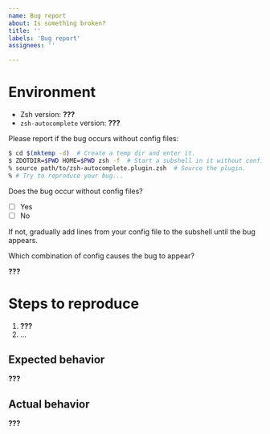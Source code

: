 ```yaml
---
name: Bug report
about: Is something broken?
title: ''
labels: 'Bug report'
assignees: ''

---
```


# Environment
* Zsh version: **???**<!-- 5.3 or later should work, but I test with the latest version only. -->
* `zsh-autocomplete` version: **???**<!-- Paste the raw commit hash here. GitHub will link it. -->

Please report if the bug occurs without config files:
```zsh
$ cd $(mktemp -d)  # Create a temp dir and enter it.
$ ZDOTDIR=$PWD HOME=$PWD zsh -f  # Start a subshell in it without config files.
% source path/to/zsh-autocomplete.plugin.zsh  # Source the plugin.
% # Try to reproduce your bug...
```
Does the bug occur without config files?
* [ ] Yes
* [ ] No

If not, gradually add lines from your config file to the subshell until the bug appears.

Which combination of config causes the bug to appear?

**???**<!-- Write your answer here. -->

# Steps to reproduce
<!-- How can I reproduce the bug? If I cannot reproduce it, then I cannot test it and thus cannot
fix it. Please provide concrete steps: -->
1. **???**
2. ...

## Expected behavior
**???**<!-- What did you expect to happen? Why? -->

## Actual behavior
**???**<!-- What actually happened? Why is this a problem? -->
